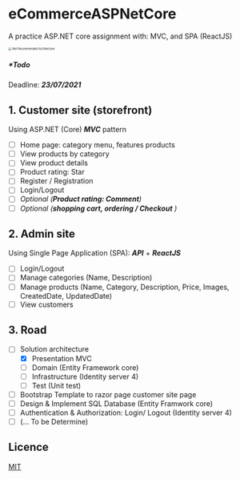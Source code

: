 # eCommerceASPNetCore

A practice ASP.NET core assignment with: MVC, and SPA (ReactJS) 

<img src="F:\_Source\_Github\eCommerceASPNetCore\dotNET_Recommended_Architecture.png" alt=".Net Recommended Architecture" style="zoom:40%;" />

##### *\*Todo* 

Deadline: ***23/07/2021***

## 1. **Customer site (storefront)**

Using ASP.NET (Core) ***MVC*** pattern

- [ ] Home page: category menu, features products
- [ ] View products by category
- [ ] View product details
- [ ] Product rating: Star
- [ ] Register / Registration
- [ ] Login/Logout
- [ ] *Optional (**Product rating:  Comment**)*
- [ ] *Optional (**shopping cart, ordering / Checkout** )*

## 2. Admin site

Using Single Page Application (SPA): ***API*** + ***ReactJS***

- [ ] Login/Logout
- [ ] Manage categories (Name, Description)
- [ ] Manage products (Name, Category, Description, Price, Images, CreatedDate, UpdatedDate)
- [ ] View customers

## 3. Road

- [ ] Solution architecture
  - [x] Presentation MVC
  - [ ] Domain (Entity Framework core)
  - [ ] Infrastructure (Identity server 4)
  - [ ] Test (Unit test)
- [ ] Bootstrap Template to razor page customer site page
- [ ] Design & Implement SQL Database (Entity Framwork core)
- [ ] Authentication & Authorization: Login/ Logout (Identity server 4)
- [ ] (... To be Determine)

## Licence

 [MIT](LICENSE)

